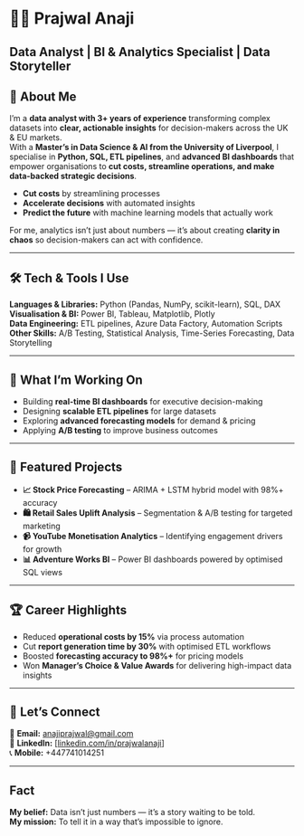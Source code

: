 # 👨‍💻 Prajwal Anaji
**Data Analyst | BI & Analytics Specialist | Data Storyteller**
---

## 🚀 About Me  
I’m a **data analyst with 3+ years of experience** transforming complex datasets into **clear, actionable insights** for decision-makers across the UK & EU markets.  
With a **Master’s in Data Science & AI from the University of Liverpool**, I specialise in **Python, SQL, ETL pipelines**, and **advanced BI dashboards** that empower organisations to **cut costs, streamline operations, and make data-backed strategic decisions**.

- **Cut costs** by streamlining processes  
- **Accelerate decisions** with automated insights  
- **Predict the future** with machine learning models that actually work  

For me, analytics isn’t just about numbers — it’s about creating **clarity in chaos** so decision-makers can act with confidence.  

---

## 🛠 Tech & Tools I Use  
**Languages & Libraries:** Python (Pandas, NumPy, scikit-learn), SQL, DAX  
**Visualisation & BI:** Power BI, Tableau, Matplotlib, Plotly  
**Data Engineering:** ETL pipelines, Azure Data Factory, Automation Scripts  
**Other Skills:** A/B Testing, Statistical Analysis, Time-Series Forecasting, Data Storytelling  

---

## 💼 What I’m Working On  
- Building **real-time BI dashboards** for executive decision-making  
- Designing **scalable ETL pipelines** for large datasets  
- Exploring **advanced forecasting models** for demand & pricing  
- Applying **A/B testing** to improve business outcomes  

---

## 📌 Featured Projects  
- **📈 Stock Price Forecasting** – ARIMA + LSTM hybrid model with 98%+ accuracy  
- **🛍 Retail Sales Uplift Analysis** – Segmentation & A/B testing for targeted marketing  
- **📹 YouTube Monetisation Analytics** – Identifying engagement drivers for growth  
- **📊 Adventure Works BI** – Power BI dashboards powered by optimised SQL views  

---

## 🏆 Career Highlights  
- Reduced **operational costs by 15%** via process automation  
- Cut **report generation time by 30%** with optimised ETL workflows  
- Boosted **forecasting accuracy to 98%+** for pricing models  
- Won **Manager’s Choice & Value Awards** for delivering high-impact data insights  

---

## 🤝 Let’s Connect  
📧 **Email:** [anajiprajwal@gmail.com](mailto:anajiprajwal@gmail.com)  
🔗 **LinkedIn:** [[linkedin.com/in/prajwalanaji](https://linkedin.com/in/prajwalanaji)]  
📞 **Mobile:** +447741014251

---

## Fact
**My belief:** Data isn’t just numbers — it’s a story waiting to be told.  
**My mission:** To tell it in a way that’s impossible to ignore.
